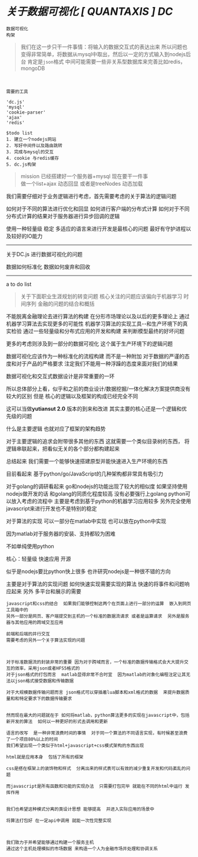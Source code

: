 ***关于数据可视化 [ QUANTAXIS ] DC***
===========

    数据可视化
    构架

>我们在这一步只干一件事情：将输入的数据交互式的表达出来
>所以问题也变得非常简单，将数据从mysql中取出，然后以一定的方式输入到nodejs后台
>肯定是`json`格式 中间可能需要一些非关系型数据库来完善比如redis，mongoDB
<br>



```
需要的工具

'dc.js'
'mysql'
'cookie-parser'
'ajax'
'redis' 
```
    $todo list
    1. 建立一个nodejs网站
    2. 写好中间件以及路由跳转
    3. 完成与mysql的交互
    4. cookie 与redis缓存
    5. dc.js构架


>mission
>已经搭建好一个服务器+mysql
>现在要干一件事<br>
>做一个list+ajax 动态回显
>或者是treeNodes 动态加载


我们需要仔细对于业务逻辑进行考虑，首先需要考虑的关于算法的逻辑问题

如何对于不同的算法进行优化和回显
如何进行客户端的分布式计算
如何对于不同分布式计算的结果对于服务器进行异步回调的逻辑


使用一种轻量级 稳定 多适应的语言来进行开发是最核心的问题
最好有守护进程以及较好的IO能力



---
关于DC.js 进行数据可视化的问题

数据如何标准化
数据如何废弃和回收

--- 

a to do list 
>关于下面职业生涯规划的转变问题
核心关注的问题应该偏向于机器学习 时间序列 金融的问题的结合和概括

不能脱离金融理论去进行算法的构建
在分形市场理论以及以后的更多理论上
通过机器学习算法去实现更多的可能性
机器学习算法的实现工具--和生产环境下的真实检验
通过一些轻量级和分布式应用的开发和构建
来判断模型最终的好坏问题 


更多的考虑则涉及到一部分的数据可视化
这个属于生产环境下的逻辑问题

数据可视化应该作为一种标准化的流程构建  而不是一种附加
对于数据的严谨的态度和对于产品的严格要求  注定我们不能用一种浮躁的态度来面对我们的结果

数据可视化和交互式数据设计是非常重要的一环

所以总体部分上看，似乎和之前的商业设计/数据挖掘/一体化解决方案提供商没有较大的区别
但是 核心的逻辑以及框架的构成已经完全不同

这可以当做<strong>yutiansut 2.0</strong> 版本的到来和改进
其实主要的核心还是一个逻辑和优先级的问题

什么是主要逻辑  也就对应了框架的架构趋势


对于主要逻辑的追求会附带很多其他的东西  这就需要一个类似目录树的东西， 将逻辑串联起来，把看似无关的各个部分都构建起来


总结起来 我们需要一个能够快速搭建原型并能快速进入生产环境的东西

目前看起来  基于python/go/JavaScript的几种架构都非常具有吸引力

对于golang的调研看起来  go和nodejs的功能出现了较大的相似度 如果坚持使用nodejs做开发的话 和golang的同质化程度较高
没有必要强行上golang
python可以放入考虑的流程中 主要是考虑到基于python的机器学习应用较多 
另外完全使用javascript来进行开发也不是特别的稳定 

对于算法的实现  可以一部分在matlab中实现 也可以放在python中实现

因为matlab对于服务器的安装、支持都较为困难

不如单纯使用python


核心：轻量级 快速应用  开源

似乎是nodejs要比python快上很多 也许研究nodejs是一种很不错的方向

主要是对于算法的实现问题
如何快速实现需要实现的算法 快速的将事件和问题响应起来 
另外 多平台和展示的需要

```
javascript和css的结合  如果我们能够控制这两个在页面上进行一部分的运算  嵌入到网页工具箱中的
另外一部分是网页、客户端提交到主机的一个标准的数据流请求 或者是运算请求  另外是服务器与其他应用的跨域交互应用

前端和后端的并行交互 
需要考虑的另外一个关于算法实现的问题 



对于标准数据流的封装非常的重要 因为对于跨域而言，一个标准的数据传输格式会大大提升交互的效率，采用json或者HFS5格式的
对于json格式的打包而言  matlab显得非常不合时宜  因为matlab的对象化编程注定让其无法以json格式接受数据和传输数据

对于大规模数据传输问题而言 json格式可以穿插着lua脚本和xml格式的数据  来提升数据质量和和特定要求下的数据传输要求


然而现在最大的问题就在于 如何将matlab，python算法更多的实现在javascript中，包括新开发的算法  如何以一种更好的形式去调用和更新

语言的改写  是一种非常浪费时间的事情  对于同一个算法的不同语言实现，有时候甚至浪费了一个项目80%以上的时间
我们希望出现一个类似于html+javascript+css模式架构的东西出现 

html就是应用本身  包括了所有的框架

css是搭在框架上的装饰物和样式  分离出来的样式表可以有效的减少重复开发和代码紊乱的问题

而javascript是所有函数和功能的实现办法  只需要打包完毕 就能在不同的html中运行 发挥作用


我们也希望这种模式分离的类设计思想 能够提高  并进入实际应用的场景中

将算法打包好 在一定api中调用 就能一次性完整实现



我们致力于并希望能够通过构建一个服务主机
通过这个主机处理模拟的市场数据 来构造一个人为金融市场并处理和协调关系




